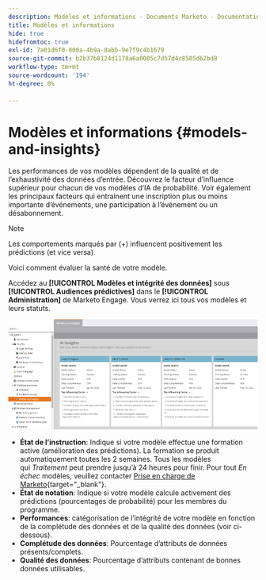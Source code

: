 ```yaml
---
description: Modèles et informations - Documents Marketo - Documentation du produit
title: Modèles et informations
hide: true
hidefromtoc: true
exl-id: 7a01d6f0-000a-4b9a-8abb-9e7f9c4b1679
source-git-commit: b2b37b8124d1178a6a0005c7d57d4c8505d62bd8
workflow-type: tm+mt
source-wordcount: '194'
ht-degree: 0%

---
```


# Modèles et informations {#models-and-insights}

Les performances de vos modèles dépendent de la qualité et de l’exhaustivité des données d’entrée. Découvrez le facteur d’influence supérieur pour chacun de vos modèles d’IA de probabilité. Voir également les principaux facteurs qui entraînent une inscription plus ou moins importante d’événements, une participation à l’événement ou un désabonnement.

>[!NOTE]
>
>Les comportements marqués par (+) influencent positivement les prédictions (et vice versa).

Voici comment évaluer la santé de votre modèle.

Accédez au **[!UICONTROL Modèles et intégrité des données]** sous **[!UICONTROL Audiences prédictives]** dans le **[!UICONTROL Administration]** de Marketo Engage. Vous verrez ici tous vos modèles et leurs statuts.

![Image 1](assets/models-and-insights-1.png)

* **État de l’instruction**: Indique si votre modèle effectue une formation active (amélioration des prédictions). La formation se produit automatiquement toutes les 2 semaines. Tous les modèles qui _Traitement_ peut prendre jusqu’à 24 heures pour finir. Pour tout _En échec_ modèles, veuillez contacter [Prise en charge de Marketo](https://nation.marketo.com/t5/Support/ct-p/Support){target=&quot;_blank&quot;}.
* **État de notation**: Indique si votre modèle calcule activement des prédictions (pourcentages de probabilité) pour les membres du programme.
* **Performances**: catégorisation de l’intégrité de votre modèle en fonction de la complétude des données et de la qualité des données (voir ci-dessous).
* **Complétude des données**: Pourcentage d’attributs de données présents/complets.
* **Qualité des données**: Pourcentage d’attributs contenant de bonnes données utilisables.
